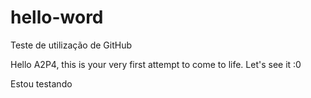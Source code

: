 # hello-word
Teste de utilização de GitHub

Hello A2P4, this is your very first attempt to come to life.
Let's see it :0


Estou testando
